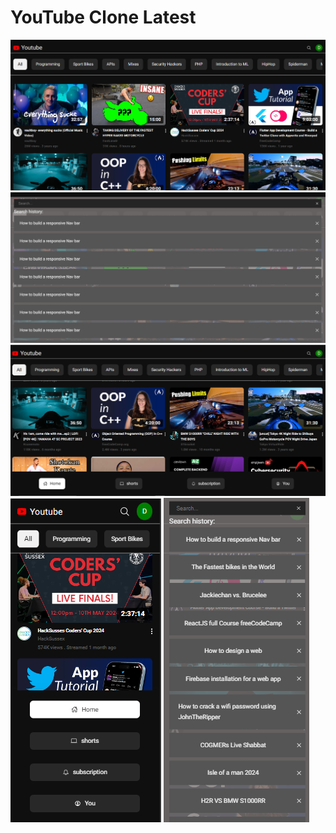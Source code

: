 # YouTube Clone Latest

<img src="images/d1.png" />
<img src="images/d2.png" />
<img src="images/d3.png" />
<img src="images/d4.png" />
<img src="images/d5.png" />
